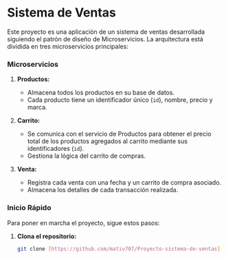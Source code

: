 # Sistema de Ventas

Este proyecto es una aplicación de un sistema de ventas desarrollada siguiendo el patrón de diseño de Microservicios. La arquitectura está dividida en tres microservicios principales:

### **Microservicios**

1. **Productos:**
   - Almacena todos los productos en su base de datos.
   - Cada producto tiene un identificador único (`id`), nombre, precio y marca.

2. **Carrito:**
   - Se comunica con el servicio de Productos para obtener el precio total de los productos agregados al carrito mediante sus identificadores (`id`).
   - Gestiona la lógica del carrito de compras.

3. **Venta:**
   - Registra cada venta con una fecha y un carrito de compra asociado.
   - Almacena los detalles de cada transacción realizada.

### **Inicio Rápido**

Para poner en marcha el proyecto, sigue estos pasos:

1. **Clona el repositorio:**
   ```sh
   git clone [https://github.com/mativ707/Proyecto-sistema-de-ventas]
